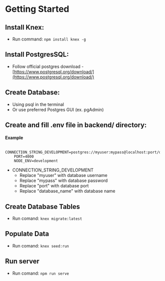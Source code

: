 #  Getting Started

## Install Knex:
* Run command: `npm install knex -g`

## Install PostgresSQL:
* Follow official postgres download - [https://www.postgresql.org/download/](https://www.postgresql.org/download/) 

## Create Database:
* Using psql in the terminal
* Or use preferred Postgres GUI (ex. pgAdmin)

## Create and fill .env file in backend/ directory:

#### Example
```
    CONNECTION_STRING_DEVELOPMENT=postgres://myuser:mypass@localhost:port/database_name
    PORT=4000
    NODE_ENV=development
```
* CONNECTION_STRING_DEVELOPMENT
  * Replace "myuser" with database username
  * Replace "mypass" with database password
  * Replace "port" with database port
  * Replace "database_name" with database name

## Create Database Tables
* Run comand: `knex migrate:latest`

## Populate Data
* Run comand: `knex seed:run`

## Run server
* Run comand: `npm run serve`
